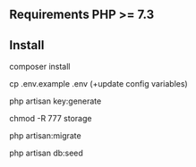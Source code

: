 

## Requirements PHP >= 7.3

## Install

composer install

cp .env.example .env (+update config variables)

php artisan key:generate

chmod -R 777 storage

php artisan:migrate

php artisan db:seed
